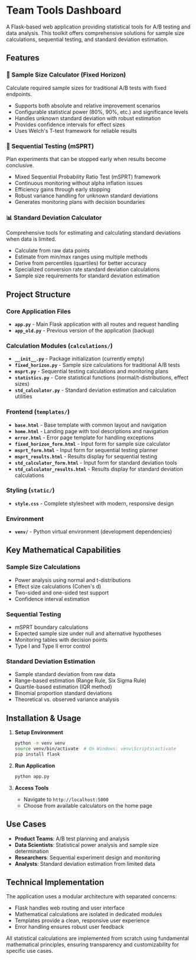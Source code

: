 # Team Tools Dashboard

A Flask-based web application providing statistical tools for A/B testing and data analysis. This toolkit offers comprehensive solutions for sample size calculations, sequential testing, and standard deviation estimation.

## Features

### 🧮 Sample Size Calculator (Fixed Horizon)
Calculate required sample sizes for traditional A/B tests with fixed endpoints.
- Supports both absolute and relative improvement scenarios
- Configurable statistical power (80%, 90%, etc.) and significance levels
- Handles unknown standard deviation with robust estimation
- Provides confidence intervals for effect sizes
- Uses Welch's T-test framework for reliable results

### 🔄 Sequential Testing (mSPRT)
Plan experiments that can be stopped early when results become conclusive.
- Mixed Sequential Probability Ratio Test (mSPRT) framework
- Continuous monitoring without alpha inflation issues
- Efficiency gains through early stopping
- Robust variance handling for unknown standard deviations
- Generates monitoring plans with decision boundaries

### 📊 Standard Deviation Calculator
Comprehensive tools for estimating and calculating standard deviations when data is limited.
- Calculate from raw data points
- Estimate from min/max ranges using multiple methods
- Derive from percentiles (quartiles) for better accuracy
- Specialized conversion rate standard deviation calculations
- Sample size requirements for standard deviation estimation

## Project Structure

### Core Application Files
- **`app.py`** - Main Flask application with all routes and request handling
- **`app_old.py`** - Previous version of the application (backup)

### Calculation Modules (`calculations/`)
- **`__init__.py`** - Package initialization (currently empty)
- **`fixed_horizon.py`** - Sample size calculations for traditional A/B tests
- **`msprt.py`** - Sequential testing calculations and monitoring plans  
- **`statistics.py`** - Core statistical functions (normal/t-distributions, effect sizes)
- **`std_calculator.py`** - Standard deviation estimation and calculation utilities

### Frontend (`templates/`)
- **`base.html`** - Base template with common layout and navigation
- **`home.html`** - Landing page with tool descriptions and navigation
- **`error.html`** - Error page template for handling exceptions
- **`fixed_horizon_form.html`** - Input form for sample size calculator
- **`msprt_form.html`** - Input form for sequential testing planner
- **`msprt_results.html`** - Results display for sequential testing
- **`std_calculator_form.html`** - Input form for standard deviation tools
- **`std_calculator_results.html`** - Results display for standard deviation calculations

### Styling (`static/`)
- **`style.css`** - Complete stylesheet with modern, responsive design

### Environment
- **`venv/`** - Python virtual environment (development dependencies)

## Key Mathematical Capabilities

### Sample Size Calculations
- Power analysis using normal and t-distributions
- Effect size calculations (Cohen's d)
- Two-sided and one-sided test support
- Confidence interval estimation

### Sequential Testing
- mSPRT boundary calculations
- Expected sample size under null and alternative hypotheses
- Monitoring tables with decision points
- Type I and Type II error control

### Standard Deviation Estimation
- Sample standard deviation from raw data
- Range-based estimation (Range Rule, Six Sigma Rule)
- Quartile-based estimation (IQR method)
- Binomial proportion standard deviations
- Theoretical vs. observed variance analysis

## Installation & Usage

1. **Setup Environment**
   ```bash
   python -m venv venv
   source venv/bin/activate  # On Windows: venv\Scripts\activate
   pip install flask
   ```

2. **Run Application**
   ```bash
   python app.py
   ```

3. **Access Tools**
   - Navigate to `http://localhost:5000`
   - Choose from available calculators on the home page

## Use Cases

- **Product Teams**: A/B test planning and analysis
- **Data Scientists**: Statistical power analysis and sample size determination
- **Researchers**: Sequential experiment design and monitoring
- **Analysts**: Standard deviation estimation from limited data

## Technical Implementation

The application uses a modular architecture with separated concerns:
- Flask handles web routing and user interface
- Mathematical calculations are isolated in dedicated modules
- Templates provide a clean, responsive user experience
- Error handling ensures robust user feedback

All statistical calculations are implemented from scratch using fundamental mathematical principles, ensuring transparency and customizability for specific use cases.